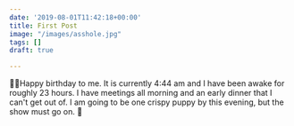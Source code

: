 ```yaml
---
date: '2019-08-01T11:42:18+00:00'
title: First Post
image: "/images/asshole.jpg"
tags: []
draft: true

---
```

🎉🎈Happy birthday to me. It is currently 4:44 am and I have been awake for roughly 23 hours. I have meetings all morning and an early dinner that I can't get out of. I am going to be one crispy puppy by this evening, but the show must go on. 🎂